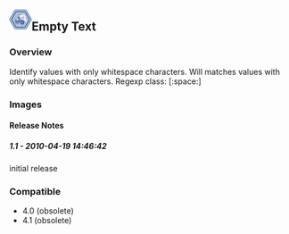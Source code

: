## <img src='./logo.jpg' width='40' height='40'>Empty Text

### Overview
Identify values with only whitespace characters.
Will matches values with only whitespace characters. Regexp class: [:space:]
### Images




#### Release Notes

##### 1.1 - 2010-04-19 14:46:42
initial release
### Compatible
 -  4.0 (obsolete)
 -   4.1 (obsolete)